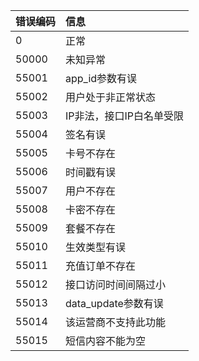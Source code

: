 错误编码|信息
:------------|:------------
0 | 正常
50000 |未知异常
55001 |app_id参数有误
55002 |用户处于非正常状态
55003 |IP非法，接口IP白名单受限
55004 |签名有误
55005 |卡号不存在
55006 |时间戳有误
55007 |用户不存在
55008 |卡密不存在
55009 |套餐不存在
55010 |生效类型有误
55011 |充值订单不存在
55012 |接口访问时间间隔过小
55013 |data_update参数有误
55014 |该运营商不支持此功能
55015 |短信内容不能为空
